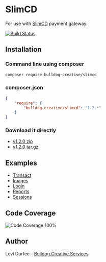 # SlimCD

For use with [SlimCD](https://stats.slimcd.com/) payment gateway.

[![Build Status](https://travis-ci.org/BulldogCreative/SlimCD.svg?branch=master)](https://travis-ci.org/BulldogCreative/SlimCD)

## Installation

### Command line using composer

```bash
composer require bulldog-creative/slimcd
```

### composer.json

```json
{
    "require": {
        "bulldog-creative/slimcd": "1.2.*"
    }
}
```

### Download it directly

* [v1.2.0 zip](https://github.com/BulldogCreative/SlimCD/archive/v1.2.0.zip)
* [v1.2.0 tar.gz](https://github.com/BulldogCreative/SlimCD/archive/v1.2.0.tar.gz)

## Examples

* [Transact](docs/Transact.md)
* [Images](docs/Images.md)
* [Login](docs/Login.md)
* [Reports](docs/Reports.md)
* [Sessions](docs/Sessions.md)

## Code Coverage

![Code Coverage 100%](https://bulldogcdn.com/b/code-coverage.png)

## Author

Levi Durfee - [Bulldog Creative Services](https://www.bulldogcreative.com/)

